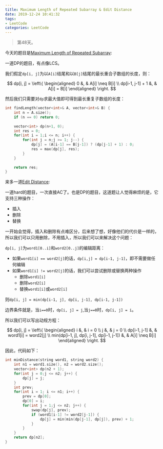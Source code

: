 ```yaml
---
title: Maximum Length of Repeated Subarray & Edit Distance
date: 2019-12-24 10:41:32
tags:
- LeetCode
categories: LeetCode
---
```


> 第48天。

今天的题目是[Maximum Length of Repeated Subarray](https://leetcode.com/problems/maximum-length-of-repeated-subarray/):

一道DP的题目，有点像LCS。

我们假定`dp[i, j]`为以`A[i]`结尾和以`B[j]`结尾的最长重合子数组的长度，则：

$$
dp[i, j] = \left\{
    \begin{aligned}
        0 &, & A[i] \neq B[i] \\
        dp[i-1, j-1] + 1 &, & A[i] = B[i]
    \end{aligned}
\right.
$$

然后我们只需要对`dp`求最大值即可得到最长重复子数组的长度：

```c++
int findLength(vector<int>& A, vector<int>& B) {
    int n = A.size();
    if (n == 0) return 0;
    
    vector<int> dp(n+1, 0);
    int res = 0;
    for(int i = 1;i <= n; i++) {
        for(int j = n;j >= 1; j--) {
            dp[j] = (A[i-1] == B[j-1]) ? (dp[j-1] + 1) : 0;
            res = max(dp[j], res);
        }
    }
    
    return res;
}
```

来多一道[Edit Distance](https://leetcode.com/problems/edit-distance/):

一道hard的题目，一次直接AC了。也是DP的题目，这道题让人觉得麻烦的是，它支持三种操作：

- 插入
- 删除
- 替换

一开始会觉得，插入和删除有点难区分，后来想了想，好像他们的代价是一样的，所以我们可以只用删除，不用插入，所以我们可以来解决这个问题：

`dp[i, j]`为`word1[0..i]`和`word2[0..j]`的编辑距离：

- 如果`word1[i] == word2[j]`的话，`dp[i,j] = dp[i-1, j-1]`，即不需要做任何编辑
- 如果`word1[i] != word2[j]`的话，我们可以尝试删除或替换两种操作
    - 删除`word1[i]`
    - 删除`word2[i]`
    - 替换`word1[i]`或`word2[i]`

则`dp[i, j] = min(dp[i-1, j], dp[i, j-1], dp[i-1, j-1])`

边界条件就是，当`i==0`时，`dp[i, j] = j`,当`j==0`时，`dp[i, j] = i`。

所以我们可以写出动规方程：


$$
dp[i, j] = \left\{
    \begin{aligned}
        i &, & i = 0 \\
        j &, & j = 0 \\
        dp[i-1, j-1] &, & word1[i] = word2[j] \\
        min(dp[i-1, j], dp[i, j-1], dp[i-1, j-1]) &, & A[i] \neq B[i]
    \end{aligned}
\right.
$$

因此，代码如下：

```c++
int minDistance(string word1, string word2) {
    int n1 = word1.size(), n2 = word2.size();
    vector<int> dp(n2 + 1);
    for(int j = 0;j <= n2; j++) {
        dp[j] = j;
    }
    int prev;
    for(int i = 1; i <= n1; i++) {
        prev = dp[0];
        dp[0] = i;
        for(int j = 1;j <= n2; j++) {
            swap(dp[j], prev);
            if (word1[i-1] != word2[j-1]) {
                dp[j] = min(min(dp[j-1], dp[j]), prev) + 1;
            }
        }
    }
    return dp[n2];
}
```